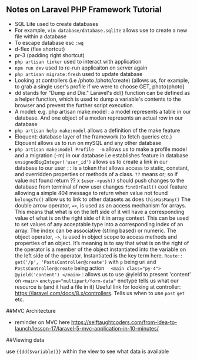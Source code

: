 <h2>Notes on Laravel PHP Framework Tutorial</h2>

* SQL Lite used to create databases 
* For example, `vim database/database.sqlite` allows use to create a new file within a database
* To escape database esc `:wq`
* d-flex (flex shortcut) 
* pr-3 (padding right shortcut)
* `php artisan tinker` used to interact with application
* `npm run dev` used to re-run applicaiton on server again 
* `php artisan migrate:fresh` used to update database
* Looking at controllers (i.e /photo /photo/create) (allows us, for example, to grab a single user's profile if we were to choose GET, photo{photo}
* dd stands for "Dump and Die." Laravel's dd() function can be defined as a helper function, which is used to dump a variable's contents to the browser and prevent the further script execution.
* A model: e.g. php artisan make:model : a model represents a table in our database. And one object of a moden represents an actual row in our database
* `php artisan help make:model` allows a definition of the make feature
* Eloquent: database layer of the framework (to fetch queries etc.) Elqouent allows us to run on mySQL and any other database 
* `php artisan make:model Profile  -m` allows us to make a profile model and a migration (-m) in our database i.e establishes feature in database
`unsignedBigInteger('user_id')` allows us to create a link in our database to our user
`::` is a token that allows access to static, constant, and overridden properties or methods of a class. 
`??` means or; so if value not found return ?? x
`$user->push()` should push changes to the database from terminal of new user changes
`findOrFail()` cool feature allowing a simple 404 message to return when value not found
`belongsTo()` allow us to link to other datasets as does `thisHasMany()`
The double arrow operator, `=>`, is used as an access mechanism for arrays. This means that what is on the left side of it will have a corresponding value of what is on the right side of it in array context. This can be used to set values of any acceptable type into a corresponding index of an array. The index can be associative (string based) or numeric.
The object operator, `->`, is used in object scope to access methods and properties of an object. It’s meaning is to say that what is on the right of the operator is a member of the object instantiated into the variable on the left side of the operator. Instantiated is the key term here.
`Route:: get('/p', 'PostsController@create')` with `p` being uri and `PostsController@create` being action 
`  <main class="py-4">
            @yield('content')
        </main>` : allows us to use @yield to present 'content' on `<main>`
`enctype="multipart/form-data"` enctype tells us what our resource is (and it had a file in it)
Useful link for looking at controller: https://laravel.com/docs/8.x/controllers. Tells us when to use `post` `get` etc.
  

##MVC Architecture
* reminder on MVC here https://selftaughtcoders.com/from-idea-to-launch/lesson-17/laravel-5-mvc-application-in-10-minutes/

##Viewing data

use `{{dd($variable)}}` within the view to see what data is available 
